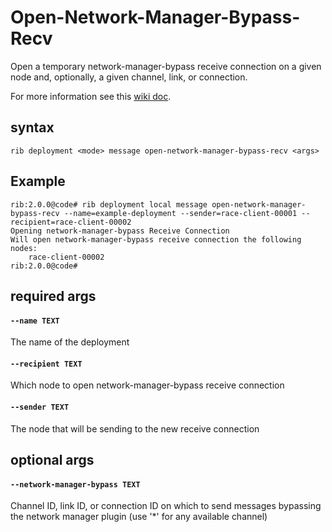 # Open-Network-Manager-Bypass-Recv

Open a temporary network-manager-bypass receive connection on a given node and, optionally, a given channel, link, or connection.

For more information see this [wiki doc](https://wiki.race.twosixlabs.com/display/RACE2/TA1-bypass+Replacing+TA2-test-mode).

## syntax

```
rib deployment <mode> message open-network-manager-bypass-recv <args>
```

## Example

```
rib:2.0.0@code# rib deployment local message open-network-manager-bypass-recv --name=example-deployment --sender=race-client-00001 --recipient=race-client-00002
Opening network-manager-bypass Receive Connection
Will open network-manager-bypass receive connection the following nodes:
	race-client-00002
rib:2.0.0@code#
```

## required args

#### `--name TEXT`

The name of the deployment

#### `--recipient TEXT`

Which node to open network-manager-bypass receive connection

#### `--sender TEXT`

The node that will be sending to the new receive connection

## optional args

#### `--network-manager-bypass TEXT`

Channel ID, link ID, or connection ID on which to send messages bypassing the
network manager plugin (use '*' for any available channel)
